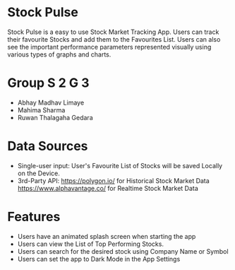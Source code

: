 # Stock Pulse
Stock Pulse is a easy to use Stock Market Tracking App. Users can track their favourite Stocks and add them to the Favourites List. Users can also see the important performance parameters represented visually using various types of graphs and charts.

# Group S 2 G 3
* Abhay Madhav Limaye
* Mahima Sharma
* Ruwan Thalagaha Gedara

# Data Sources
* Single-user input: User's Favourite List of Stocks will be saved Locally on the Device.
* 3rd-Party API: 
	https://polygon.io/ for Historical Stock Market Data
	https://www.alphavantage.co/ for Realtime Stock Market Data

# Features
* Users have an animated splash screen when starting the app
* Users can view the List of Top Performing Stocks.
* Users can search for the desired stock using Company Name or Symbol
* Users can set the app to Dark Mode in the App Settings
